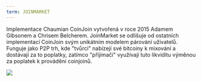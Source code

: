 ```yaml
---
term: JOINMARKET
---
```


Implementace Chaumian CoinJoin vytvořená v roce 2015 Adamem Gibsonem a Chrisem Belcherem. JoinMarket se odlišuje od ostatních implementací CoinJoin svým unikátním modelem párování uživatelů. Funguje jako P2P trh, kde "tvůrci" nabízejí své bitcoiny k mixování a dostávají za to poplatky, zatímco "přijímači" využívají tuto likviditu výměnou za poplatek k provádění coinjoinů.

![](../../dictionnaire/assets/43.png)